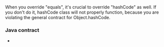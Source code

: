When you override "equals", it's crucial to override "hashCode" as well. If you don't do it, hashCode class will not properly function, because you are violating the general contract for Object.hashCode. 

### Java contract
* 
